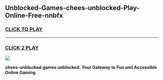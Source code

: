 
## Unblocked-Games-chees-unblocked-Play-Online-Free-nnbfx
<h3>
<a href="https://premium76.site?title=chees-unblocked&ref=26A">CLICK TO PLAY</a></h3>
<hr>

<h3>
<a href="https://premium76.site?title=chees-unblocked&ref=26A">CLICK 2 PLAY</a>
  
</h3>

<a href="https://premium76.site?title=chees-unblocked&ref=26A"><img src="https://clearcache.store/games.png"></a>


**chees-unblocked games unblocked: Your Gateway to Fun and Accessible Online Gaming**

